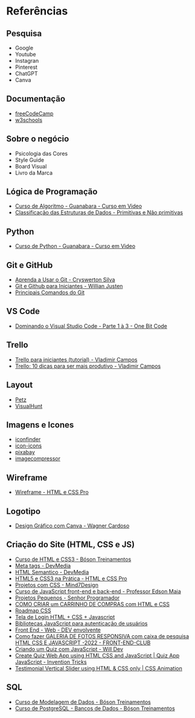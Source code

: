 # Referências

## Pesquisa
* Google
* Youtube
* Instagran
* Pinterest
* ChatGPT
* Canva

## Documentação
* [freeCodeCamp](https://www.freecodecamp.org/)
* [w3schools](https://www.w3schools.com/)

## Sobre o negócio
* Psicologia das Cores
* Style Guide
* Board Visual
* Livro da Marca

## Lógica de Programação
* [Curso de Algoritmo - Guanabara - Curso em Video](https://www.cursoemvideo.com/curso/curso-de-algoritmo/)
* [Classificação das Estruturas de Dados - Primitivas e Não primitivas](https://www.youtube.com/watch?v=XDgOANkoS0Q)

## Python
* [Curso de Python - Guanabara - Curso em Video](https://www.youtube.com/watch?v=U_A2kwUfmlw&list=PLvE-ZAFRgX8hnECDn1v9HNTI71veL3oW0&index=1)

## Git e GitHub
* [Aprenda a Usar o Git - Cryswerton Silva](https://www.youtube.com/playlist?list=PL0OPpTVVOFZCNJuDsnPMMgfcntKleZ7BS)
* [Git e Github para Iniciantes - Willian Justen](https://www.youtube.com/playlist?list=PLlAbYrWSYTiPA2iEiQ2PF_A9j__C4hi0A)
* [Principais Comandos do Git](https://jorgekotickaudy.files.wordpress.com/2017/12/principais-comandos-no-git.pdf)

## VS Code
* [Dominando o Visual Studio Code - Parte 1 à 3 - One Bit Code](https://www.youtube.com/watch?v=Po4d8Q2krcE)

## Trello
* [Trello para iniciantes (tutorial) - Vladimir Campos](https://www.youtube.com/watch?v=dkzhEGm86nM)
* [Trello: 10 dicas para ser mais produtivo - Vladimir Campos](https://www.youtube.com/watch?v=noRwgM_vavM)

## Layout
* [Petz](https://www.petz.com.br/)
* [VisualHunt](https://visualhunt.com/)

## Imagens e Icones
* [iconfinder](https://www.iconfinder.com/)
* [icon-icons](https://icon-icons.com/)
* [pixabay](https://pixabay.com/pt/)
* [imagecompressor](https://imagecompressor.com/)

## Wireframe 
* [Wireframe - HTML e CSS Pro](https://www.youtube.com/watch?v=DRmTXb_Wymo&list=PL4I-14pHZsLG6PcW2jQG98V4K8tJRUkWZ)

## Logotipo
* [Design Gráfico com Canva - Wagner Cardoso](https://www.youtube.com/watch?v=RqdQmW_bk7I&list=PLOPt_yd2VLWG49SxF2VrpLMKE82RojQiC)

## Criação do Site (HTML, CSS e JS)
* [Curso de HTML e CSS3 - Bóson Treinamentos](https://www.youtube.com/playlist?list=PLucm8g_ezqNqenmYtyuCiOeUflgRAGMTr)
* [Meta tags - DevMedia](https://www.devmedia.com.br/html-meta-tags-entendendo-o-uso-de-meta-tags/30328)
* [HTML Semantico - DevMedia](https://www.devmedia.com.br/html-semantico-conheca-os-elementos-semanticos-da-html5/38065)
* [HTML5 e CSS3 na Prática - HTML e CSS Pro](https://www.youtube.com/watch?v=IZklJY9ZU0o&list=PL4I-14pHZsLGjFcG-80FlIC7XhgA6lNe5)
* [Projetos com CSS - Mind7Design](https://www.youtube.com/playlist?list=PLS8oMGw0-qC3xhZX7hoZsQi6kPy3_3YE0)
* [Curso de JavaScript front-end e back-end - Professor Edson Maia](https://www.youtube.com/playlist?list=PLnex8IkmReXxZEXje06kW1uCwm5iC8M_Z)
* [Projetos Pequenos - Senhor Programador](https://www.youtube.com/playlist?list=PLNb8WhOkH6MXqoqce6u2Cry46E9tzBDUK)
* [COMO CRIAR um CARRINHO DE COMPRAS com HTML e CSS](https://www.youtube.com/watch?v=8VjsyeMo9-A)
* [Roadmap CSS](https://pingback.com/gabcodes/css-roadmap-guia-para-estudo-de-css)
* [Tela de Login HTML + CSS + Javascript](https://programandosolucoes.dev.br/2021/05/11/login-html-css-javascript/)
* [Bibliotecas JavaScript para autenticação de usuários](https://www.mundojs.com.br/2019/02/22/bibliotecas-javascript-para-autenticacao-de-usuarios/)
* [Front End - Web - DEV envolvente](https://www.youtube.com/playlist?list=PLI6D4TUJut5eId4-jMDsjsfpueJt4_XDg)
* [Como fazer GALERIA DE FOTOS RESPONSIVA com caixa de pesquisa HTML CSS E JAVASCRIPT -2022 - FRONT-END-CLUB](https://www.youtube.com/watch?v=ZRYhFoW_k2k&list=LL&index=3&t=8s)
* [Criando um Quiz com JavaScript - Will Dev](https://www.youtube.com/watch?v=7b6HW8-67WE&list=LL&index=6)
* [Create Quiz Web App using HTML CSS and JavaScript | Quiz App JavaScript - Invention Tricks](https://www.youtube.com/watch?v=WHHYz8rZmDU&list=LL&index=4)
* [Testimonial Vertical Slider using HTML & CSS only | CSS Animation](https://www.youtube.com/watch?v=tOKzSYVlaBA&list=LL&index=2)

## SQL
* [Curso de Modelagem de Dados - Bóson Treinamentos](https://www.youtube.com/watch?v=Q_KTYFgvu1s&list=PLucm8g_ezqNoNHU8tjVeHmRGBFnjDIlxD)
* [Curso de PostgreSQL - Bancos de Dados - Bóson Treinamentos](https://www.youtube.com/watch?v=Z_SPrzlT4Fc&list=PLucm8g_ezqNoAkYKXN_zWupyH6hQCAwxY)

